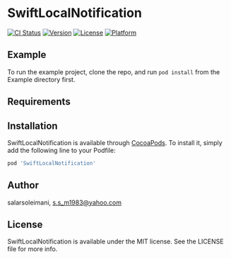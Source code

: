 # SwiftLocalNotification

[![CI Status](https://img.shields.io/travis/salarsoleimani/SwiftLocalNotification.svg?style=flat)](https://travis-ci.org/salarsoleimani/SwiftLocalNotification)
[![Version](https://img.shields.io/cocoapods/v/SwiftLocalNotification.svg?style=flat)](https://cocoapods.org/pods/SwiftLocalNotification)
[![License](https://img.shields.io/cocoapods/l/SwiftLocalNotification.svg?style=flat)](https://cocoapods.org/pods/SwiftLocalNotification)
[![Platform](https://img.shields.io/cocoapods/p/SwiftLocalNotification.svg?style=flat)](https://cocoapods.org/pods/SwiftLocalNotification)

## Example

To run the example project, clone the repo, and run `pod install` from the Example directory first.

## Requirements

## Installation

SwiftLocalNotification is available through [CocoaPods](https://cocoapods.org). To install
it, simply add the following line to your Podfile:

```ruby
pod 'SwiftLocalNotification'
```

## Author

salarsoleimani, s.s_m1983@yahoo.com

## License

SwiftLocalNotification is available under the MIT license. See the LICENSE file for more info.
